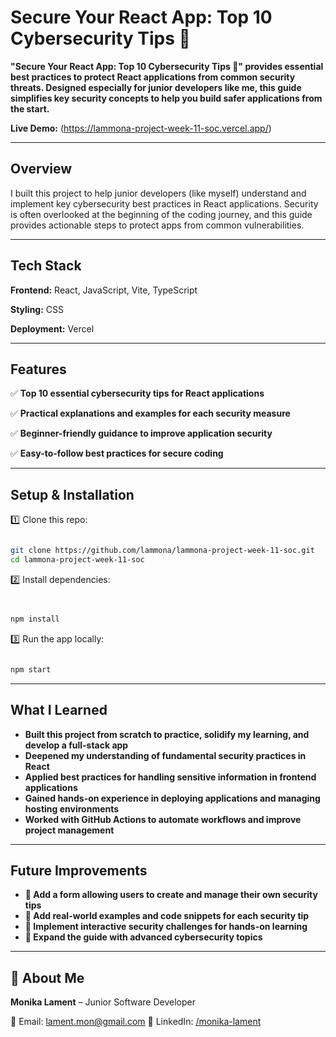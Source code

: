 # **Secure Your React App: Top 10 Cybersecurity Tips 🔐**

**"Secure Your React App: Top 10 Cybersecurity Tips 🔐" provides essential best practices to protect React applications from common security threats. Designed especially for junior developers like me, this guide simplifies key security concepts to help you build safer applications from the start.**

**Live Demo:** (https://lammona-project-week-11-soc.vercel.app/)

---

## Overview

I built this project to help junior developers (like myself) understand and implement key cybersecurity best practices in React applications. Security is often overlooked at the beginning of the coding journey, and this guide provides actionable steps to protect apps from common vulnerabilities.

---

## Tech Stack

**Frontend:** React, JavaScript, Vite, TypeScript

**Styling:** CSS

**Deployment:** Vercel

---

## Features

✅ **Top 10 essential cybersecurity tips for React applications**

✅ **Practical explanations and examples for each security measure**

✅ **Beginner-friendly guidance to improve application security**

✅ **Easy-to-follow best practices for secure coding**

---

## Setup & Installation

1️⃣ Clone this repo:

```bash

git clone https://github.com/lammona/lammona-project-week-11-soc.git
cd lammona-project-week-11-soc

```

2️⃣ Install dependencies:

```bash


npm install

```

3️⃣ Run the app locally:

```bash

npm start

```

---

## What I Learned

- **Built this project from scratch to practice, solidify my learning, and develop a full-stack app**
- **Deepened my understanding of fundamental security practices in React**
- **Applied best practices for handling sensitive information in frontend applications**
- **Gained hands-on experience in deploying applications and managing hosting environments**
- **Worked with GitHub Actions to automate workflows and improve project management**

---

## Future Improvements
- **📝 Add a form allowing users to create and manage their own security tips**
- **🚀 Add real-world examples and code snippets for each security tip**
- **🔐 Implement interactive security challenges for hands-on learning**
- **📖 Expand the guide with advanced cybersecurity topics**

---

## 👤 About Me

 **Monika Lament** – Junior Software Developer

📧 Email: lament.mon@gmail.com
🔗 LinkedIn: [/monika-lament](https://www.linkedin.com/in/monika-lament/)
